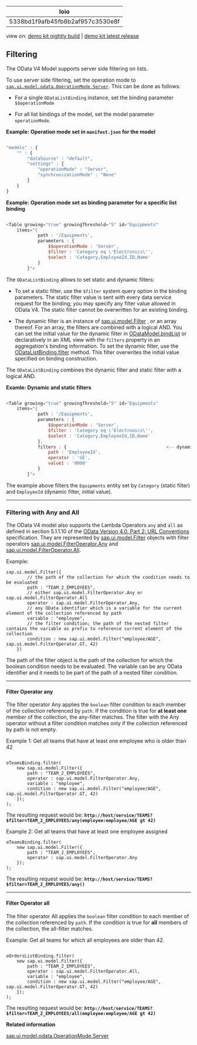 <!-- loio5338bd1f9afb45fb8b2af957c3530e8f -->

| loio |
| -----|
| 5338bd1f9afb45fb8b2af957c3530e8f |

<div id="loio">

view on: [demo kit nightly build](https://openui5nightly.hana.ondemand.com/#/topic/5338bd1f9afb45fb8b2af957c3530e8f) | [demo kit latest release](https://openui5.hana.ondemand.com/#/topic/5338bd1f9afb45fb8b2af957c3530e8f)</div>

## Filtering

The OData V4 Model supports server side filtering on lists.

To use server side filtering, set the operation mode to [`sap.ui.model.odata.OperationMode.Server`](https://openui5.hana.ondemand.com/#/api/sap.ui.model.odata.OperationMode/properties). This can be done as follows:

-   For a single `ODataListBinding` instance, set the binding parameter `$$operationMode`

-   For all list bindings of the model, set the model parameter `operationMode`.


 **Example: Operation mode set in `manifest.json` for the model** 

``` js

"models" : {
    "" : {
        "dataSource" : "default",
        "settings" : {
            "operationMode" : "Server",
            "synchronizationMode" : "None"
        }
    }
}
```

**Example: Operation mode set as binding parameter for a specific list binding**

``` js

<Table growing="true" growingThreshold="5" id="Equipments"
    items="{
            path : '/Equipments',
            parameters : {
                $$operationMode : 'Server',
                $filter : 'Category eq \'Electronics\'',
                $select : 'Category,EmployeeId,ID,Name'
            }
        }">
```

The `ODataListBinding` allows to set static and dynamic filters:

-   To set a static filter, use the `$filter` system query option in the binding parameters. The static filter value is sent with every data service request for the binding; you may specify any filter value allowed in OData V4. The static filter cannot be overwritten for an existing binding.

-   The dynamic filter is an instance of [sap.ui.model.Filter](https://openui5.hana.ondemand.com/#docs/api/symbols/sap.ui.model.Filter.html) , or an array thereof. For an array, the filters are combined with a logical AND. You can set the initial value for the dynamic filter in [ODataModel.bindList](https://openui5.hana.ondemand.com/#docs/api/symbols/ODataModel.bindList.html) or declaratively in an XML view with the `filters` property in an aggregation's binding information. To set the dynamic filter, use the [ODataListBinding.filter](https://openui5.hana.ondemand.com/#docs/api/symbols/ODataListBinding.filter.html) method. This filter overwrites the initial value specified on binding construction.


The `ODataListBinding` combines the dynamic filter and static filter with a logical AND.

**Examle: Dynamic and static filters**

``` js

<Table growing="true" growingThreshold="5" id="Equipments"
    items="{
            path : '/Equipments',
            parameters : {
                $$operationMode : 'Server',
                $filter : 'Category eq \'Electronics\'',                             <-- static filter
                $select : 'Category,EmployeeId,ID,Name'
            },
            filters : {                                      <-- dynamic filter initial value
                path : 'EmployeeId',
                operator : 'GE',
                value1 : '0000'
            }
        }">
```

The example above filters the `Equipments` entity set by `Category` \(static filter\) and `EmployeeId` \(dynamic filter, initial value\).

***

<a name="loio5338bd1f9afb45fb8b2af957c3530e8f__section_mqn_jkk_b1b"/>

### Filtering with Any and All

The OData V4 model also supports the Lambda Operators `any` and `all` as defined in section 5.1.1.10 of the [OData Version 4.0. Part 2: URL Conventions](http://docs.oasis-open.org/odata/odata/v4.0/errata03/os/complete/part2-url-conventions/odata-v4.0-errata03-os-part2-url-conventions-complete.html#_Toc453752358) specification. They are represented by [sap.ui.model.Filter](https://openui5.hana.ondemand.com/#docs/api/symbols/sap.ui.model.Filter.html) objects with filter operators [sap.ui.model.FilterOperator.Any](https://openui5.hana.ondemand.com/#/api/sap.ui.model.FilterOperator/properties) and [sap.ui.model.FilterOperator.All](https://openui5.hana.ondemand.com/#/api/sap.ui.model.FilterOperator/properties).

Example:

```
sap.ui.model.Filter({
        // the path of the collection for which the condition needs to be evaluated
        path : "TEAM_2_EMPLOYEES",
        // either sap.ui.model.FilterOperator.Any or sap.ui.model.FilterOperator.All
        operator : sap.ui.model.FilterOperator.Any,    
        // any OData identifier which is a variable for the current element of the collection referenced by path
        variable : "employee",
        // the filter condition; the path of the nested filter contains the variable as prefix to reference current element of the collection
        condition : new sap.ui.model.Filter("employee/AGE", sap.ui.model.FilterOperator.GT, 42)  
    })
```

The path of the filter object is the path of the collection for which the boolean condition needs to be evaluated. The variable can be any OData identifier and it needs to be part of the path of a nested filter condition.

***

#### Filter Operator any

The filter operator Any applies the `boolean` filter condition to each member of the collection referenced by `path`. If the condition is true for **at least one** member of the collection, the any-filter matches. The filter with the Any operator without a filter condition matches only if the collection referenced by path is not empty.

Example 1: Get all teams that have at least one employee who is older than 42

```

oTeamsBinding.filter(
    new sap.ui.model.Filter({
        path : "TEAM_2_EMPLOYEES",
        operator : sap.ui.model.FilterOperator.Any,
        variable : "employee",
        condition : new sap.ui.model.Filter("employee/AGE", sap.ui.model.FilterOperator.GT, 42)
    });
);
```

The resulting request would be: **`http://host/service/TEAMS?$filter=TEAM_2_EMPLOYEES/any(employee:employee/AGE gt 42)`**

Example 2: Get all teams that have at least one employee assigned

```
oTeamsBinding.filter(
    new sap.ui.model.Filter({
        path : "TEAM_2_EMPLOYEES",
        operator : sap.ui.model.FilterOperator.Any
    });
);
```

The resulting request would be: **`http://host/service/TEAMS?$filter=TEAM_2_EMPLOYEES/any()`**

***

#### Filter Operator all

The filter operator All applies the `boolean` filter condition to each member of the collection referenced by `path`. If the condition is true for **all** members of the collection, the all-filter matches.

Example: Get all teams for which all employees are older than 42.

```

oOrdersListBinding.filter(
    new sap.ui.model.Filter({
        path : "TEAM_2_EMPLOYEES",
        operator : sap.ui.model.FilterOperator.All,
        variable : "employee",
        condition : new sap.ui.model.Filter("employee/AGE", sap.ui.model.FilterOperator.GT, 42)
    });
);
```

The resulting request would be: **`http://host/service/TEAMS?$filter=TEAM_2_EMPLOYEES/all(employee:employee/AGE gt 42)`**

**Related information**  


[sap.ui.model.odata.OperationMode.Server](https://openui5.hana.ondemand.com/#docs/api/symbols/sap.ui.model.odata.OperationMode.html%23.Server)

